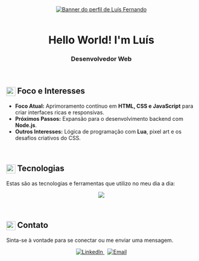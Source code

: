 <!-- 
  Perfil de Luís Fernando (suntzar)
  Versão 5.4: Ícones com Cor de Marca
-->

<div align="center" width="100%">
  <a href="">
    <img src="assets/tiles/tile-1.png" alt="Banner do perfil de Luís Fernando"/>
  </a>
</div>

<br>

<h1 align="center">Hello World! I'm Luís</h1>

<h3 align="center">Desenvolvedor Web</h3>

<br>

## <img src="https://api.iconify.design/tabler/target.svg?color=%232563eb" width="24" height="24" style="vertical-align:middle"/> Foco e Interesses

- **Foco Atual:** Aprimoramento contínuo em **HTML, CSS e JavaScript** para criar interfaces ricas e responsivas.
- **Próximos Passos:** Expansão para o desenvolvimento backend com **Node.js**.
- **Outros Interesses:** Lógica de programação com **Lua**, pixel art e os desafios criativos do CSS.

<br>

## <img src="https://api.iconify.design/tabler/code.svg?color=%232563eb" width="24" height="24" style="vertical-align:middle"/> Tecnologias

Estas são as tecnologias e ferramentas que utilizo no meu dia a dia:

<p align="center">
  <a href="https://skillicons.dev">
    <img src="https://skillicons.dev/icons?i=lua,js,py,html,css,nodejs,git,vscode&perline=8" />
  </a>
</p>

<br>

## <img src="https://api.iconify.design/tabler/mail.svg?color=%232563eb" width="24" height="24" style="vertical-align:middle"/> Contato

Sinta-se à vontade para se conectar ou me enviar uma mensagem.

<p align="center">
  <!-- Adicione aqui os links para suas redes sociais -->
  <a href="URL_DO_SEU_LINKEDIN" target="_blank">
    <img src="https://img.shields.io/badge/LinkedIn-0077B5?style=for-the-badge&logo=linkedin&logoColor=white" alt="LinkedIn"/>
  </a>
   
  <a href="mailto:SEU_EMAIL@exemplo.com" target="_blank">
    <img src="https://img.shields.io/badge/Email-D14836?style=for-the-badge&logo=gmail&logoColor=white" alt="Email"/>
  </a>
</p>

